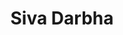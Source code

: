 ---
# Display name
title: Siva Darbha

# Username (this should match the folder name)
authors:
- siva-darbha

# Is this the primary user of the site?
superuser: false

# Link to personal page
social:
- icon: address-card
  icon_pack: fas
  link: 'https://www.nersc.gov/about/nersc-staff/nesap-postdocs/siva-darbha/' 
---